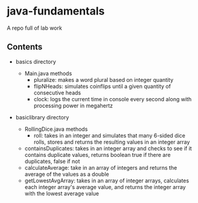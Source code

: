 # java-fundamentals

A repo full of lab work

## Contents
  - basics directory
    - Main.java methods
      - pluralize: makes a word plural based on integer quantity
      - flipNHeads: simulates coinflips until a given quantity of consecutive heads
      - clock: logs the current time in console every second along with processing power in megahertz

  - basiclibrary directory
    - RollingDice.java methods
      - roll: takes in an integer and simulates that many 6-sided dice rolls, stores and returns the resulting values in an integer array
    - containsDuplicates: takes in an integer array and checks to see if it contains duplicate values, returns boolean true if there are duplicates, false if not
    - calculateAverage: take in an array of integers and returns the average of the values as a double
    - getLowestAvgArray: takes in an array of integer arrays, calculates each integer array's average value, and returns the integer array with the lowest average value